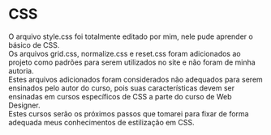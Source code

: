 # CSS
 O arquivo style.css foi totalmente editado por mim, nele pude aprender o básico de CSS.<br>
 Os arquivos grid.css, normalize.css e reset.css foram adicionados ao projeto como padrões para serem utilizados no site e não foram de minha autoria.<br>
 Estes arquivos adicionados foram considerados não adequados para serem ensinados pelo autor do curso, pois suas características devem ser ensinadas em cursos específicos de CSS a parte do curso de Web Designer. <br>
 Estes cursos serão os próximos passos que tomarei para fixar de forma adequada meus conhecimentos de estilização em CSS.